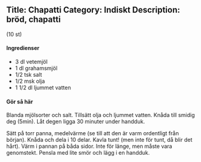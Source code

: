 Title: Chapatti 
Category: Indiskt
Description: bröd, chapatti
---

(10 st)

#### Ingredienser

* 3 dl vetemjöl
* 1 dl grahamsmjöl
* 1/2 tsk salt
* 1/2 msk olja
* 1 1/2 dl ljummet vatten

#### Gör så här

Blanda mjölsorter och salt. Tillsätt olja och ljummet vatten. Knåda till smidig deg (5min). Låt degen ligga 30 minuter under handduk.

Sätt på torr panna, medelvärme (se till att den är varm ordentligt från början). Knåda och dela i 10 delar. Kavla tunt! (men inte för tunt, då blir det hårt). Värm i pannan på båda sidor. Inte för länge, men måste vara genomstekt.
Pensla med lite smör och lägg i en handduk.
